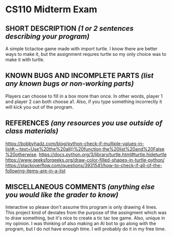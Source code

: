 # CS110 Midterm Exam

## SHORT DESCRIPTION *(1 or 2 sentences describing your program)*
A simple tictactoe game made with import turtle. I know there are better ways to make it, but the assignment requres turtle so my only choice was to make it with turtle.

## KNOWN BUGS AND INCOMPLETE PARTS *(list any known bugs or non-working parts)*
Players can choose to fill in a box more than once. In other words, player 1 and player 2 can both choose a1.
Also, if you type something incorrectly it will kick you out of the program.

## REFERENCES *(any resources you use outside of class materials)*

https://bobbyhadz.com/blog/python-check-if-multiple-values-in-list#:~:text=Use%20the%20all()%20function,the%20list%20and%20False%20otherwise.
https://docs.python.org/3/library/turtle.html#turtle.hideturtle
https://www.geeksforgeeks.org/draw-color-filled-shapes-in-turtle-python/
https://stackoverflow.com/questions/3931541/how-to-check-if-all-of-the-following-items-are-in-a-list

## MISCELLANEOUS COMMENTS *(anything else you would like the grader to know)*
Interactive so please don't assume this program is only drawing  4 lines. This project kind of deviates from the purpose of the assingment which was to draw something, but it's nice to create a tic tac toe game. Also, unique in my opinion. 
I was thinking of also making an AI bot to go along with the program, but I do not have enough time. I will probably do it in my free time.